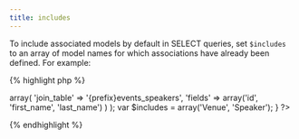 ```yaml
---
title: includes
---
```

To include associated models by default in SELECT queries, set `$includes` to an array of model names for which associations have already been defined.  For example:

{% highlight php %}
<?php
class Event extends MvcModel {

  var $belongs_to = array('Venue');
  var $has_and_belongs_to_many = array(
    'Speaker' => array(
      'join_table' => '{prefix}events_speakers',
      'fields' => array('id', 'first_name', 'last_name')
    )
  );
  var $includes = array('Venue', 'Speaker');

}
?>
{% endhighlight %}